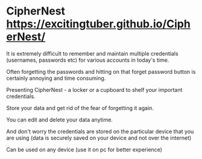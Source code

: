 # CipherNest https://excitingtuber.github.io/CipherNest/

It is extremely difficult to remember and maintain multiple credentials (usernames, passwords etc) for various accounts in today's time. 

Often forgetting the passwords and hitting on that forget password button is certainly annoying and time consuming.

Presenting CipherNest -  a locker or a cupboard to shelf your important credentials.

Store your data and get rid of the fear of forgetting it again.

You can edit and delete your data anytime.

And don't worry the credentials are stored on the particular device that you are using (data is securely saved on your device and not over the internet)

Can be used on any device (use it on pc for better experience)
